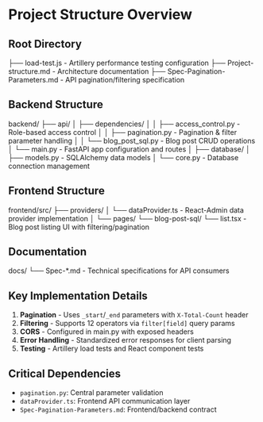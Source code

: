 # Project Structure Overview

## Root Directory
├── load-test.js - Artillery performance testing configuration
├── Project-structure.md - Architecture documentation
├── Spec-Pagination-Parameters.md - API pagination/filtering specification

## Backend Structure
backend/
├── api/
│   ├── dependencies/
│   │   ├── access_control.py - Role-based access control
│   │   ├── pagination.py - Pagination & filter parameter handling
│   │   └── blog_post_sql.py - Blog post CRUD operations
│   └── main.py - FastAPI app configuration and routes
│
├── database/
│   ├── models.py - SQLAlchemy data models
│   └── core.py - Database connection management

## Frontend Structure
frontend/src/
├── providers/
│   └── dataProvider.ts - React-Admin data provider implementation
│
└── pages/
    └── blog-post-sql/
        └── list.tsx - Blog post listing UI with filtering/pagination

## Documentation
docs/
└── Spec-*.md - Technical specifications for API consumers

## Key Implementation Details
1. **Pagination** - Uses `_start`/`_end` parameters with `X-Total-Count` header
2. **Filtering** - Supports 12 operators via `filter[field]` query params
3. **CORS** - Configured in main.py with exposed headers
4. **Error Handling** - Standardized error responses for client parsing
5. **Testing** - Artillery load tests and React component tests

## Critical Dependencies
- `pagination.py`: Central parameter validation
- `dataProvider.ts`: Frontend API communication layer
- `Spec-Pagination-Parameters.md`: Frontend/backend contract
